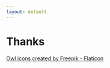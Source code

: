 ```yaml
---
layout: default
---
```


# Thanks

<a href="https://www.flaticon.com/free-icons/owl" title="owl icons">Owl icons created by Freepik - Flaticon</a>
